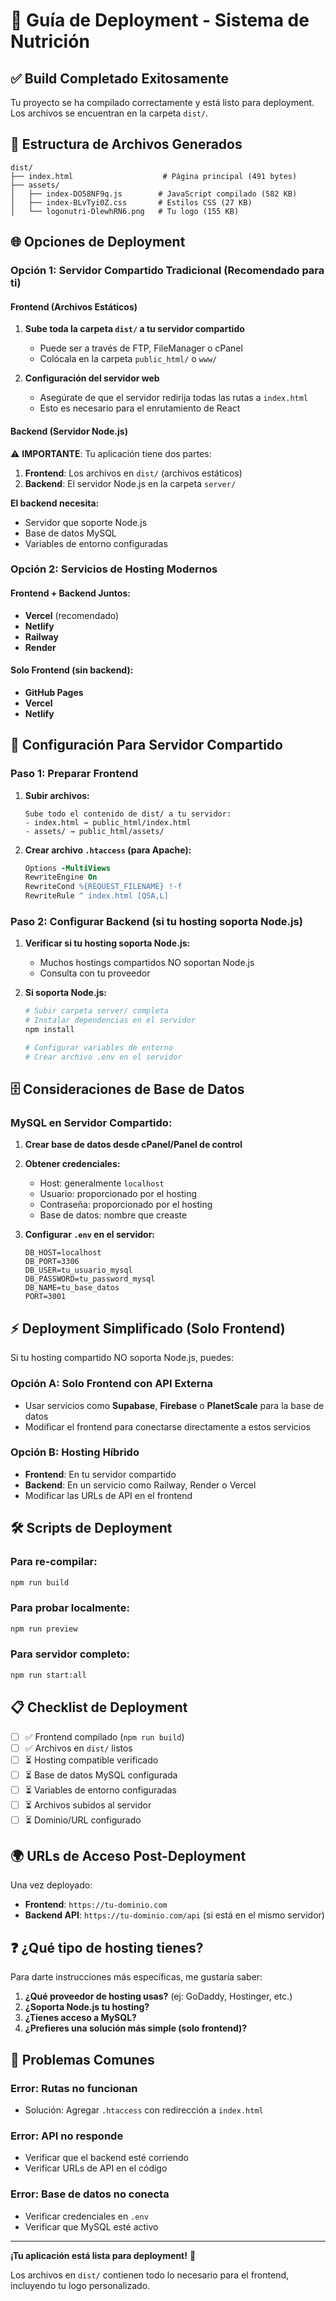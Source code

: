# 🚀 Guía de Deployment - Sistema de Nutrición

## ✅ **Build Completado Exitosamente**

Tu proyecto se ha compilado correctamente y está listo para deployment. Los archivos se encuentran en la carpeta `dist/`.

## 📁 **Estructura de Archivos Generados**

```
dist/
├── index.html                    # Página principal (491 bytes)
├── assets/
│   ├── index-DO58NF9q.js        # JavaScript compilado (582 KB)
│   ├── index-BLvTyi0Z.css       # Estilos CSS (27 KB)
│   └── logonutri-DlewhRN6.png   # Tu logo (155 KB)
```

## 🌐 **Opciones de Deployment**

### **Opción 1: Servidor Compartido Tradicional (Recomendado para ti)**

#### **Frontend (Archivos Estáticos)**
1. **Sube toda la carpeta `dist/` a tu servidor compartido**
   - Puede ser a través de FTP, FileManager o cPanel
   - Colócala en la carpeta `public_html/` o `www/`

2. **Configuración del servidor web**
   - Asegúrate de que el servidor redirija todas las rutas a `index.html`
   - Esto es necesario para el enrutamiento de React

#### **Backend (Servidor Node.js)**
⚠️ **IMPORTANTE**: Tu aplicación tiene dos partes:

1. **Frontend**: Los archivos en `dist/` (archivos estáticos)
2. **Backend**: El servidor Node.js en la carpeta `server/`

**El backend necesita:**
- Servidor que soporte Node.js
- Base de datos MySQL
- Variables de entorno configuradas

### **Opción 2: Servicios de Hosting Modernos**

#### **Frontend + Backend Juntos:**
- **Vercel** (recomendado)
- **Netlify**
- **Railway**
- **Render**

#### **Solo Frontend (sin backend):**
- **GitHub Pages**
- **Vercel**
- **Netlify**

## 🔧 **Configuración Para Servidor Compartido**

### **Paso 1: Preparar Frontend**

1. **Subir archivos:**
   ```
   Sube todo el contenido de dist/ a tu servidor:
   - index.html → public_html/index.html
   - assets/ → public_html/assets/
   ```

2. **Crear archivo `.htaccess` (para Apache):**
   ```apache
   Options -MultiViews
   RewriteEngine On
   RewriteCond %{REQUEST_FILENAME} !-f
   RewriteRule ^ index.html [QSA,L]
   ```

### **Paso 2: Configurar Backend (si tu hosting soporta Node.js)**

1. **Verificar si tu hosting soporta Node.js:**
   - Muchos hostings compartidos NO soportan Node.js
   - Consulta con tu proveedor

2. **Si soporta Node.js:**
   ```bash
   # Subir carpeta server/ completa
   # Instalar dependencias en el servidor
   npm install

   # Configurar variables de entorno
   # Crear archivo .env en el servidor
   ```

## 🗄️ **Consideraciones de Base de Datos**

### **MySQL en Servidor Compartido:**

1. **Crear base de datos desde cPanel/Panel de control**

2. **Obtener credenciales:**
   - Host: generalmente `localhost`
   - Usuario: proporcionado por el hosting
   - Contraseña: proporcionado por el hosting
   - Base de datos: nombre que creaste

3. **Configurar `.env` en el servidor:**
   ```env
   DB_HOST=localhost
   DB_PORT=3306
   DB_USER=tu_usuario_mysql
   DB_PASSWORD=tu_password_mysql
   DB_NAME=tu_base_datos
   PORT=3001
   ```

## ⚡ **Deployment Simplificado (Solo Frontend)**

Si tu hosting compartido NO soporta Node.js, puedes:

### **Opción A: Solo Frontend con API Externa**
- Usar servicios como **Supabase**, **Firebase** o **PlanetScale** para la base de datos
- Modificar el frontend para conectarse directamente a estos servicios

### **Opción B: Hosting Híbrido**
- **Frontend**: En tu servidor compartido
- **Backend**: En un servicio como Railway, Render o Vercel
- Modificar las URLs de API en el frontend

## 🛠️ **Scripts de Deployment**

### **Para re-compilar:**
```bash
npm run build
```

### **Para probar localmente:**
```bash
npm run preview
```

### **Para servidor completo:**
```bash
npm run start:all
```

## 📋 **Checklist de Deployment**

- [ ] ✅ Frontend compilado (`npm run build`)
- [ ] ✅ Archivos en `dist/` listos
- [ ] ⏳ Hosting compatible verificado
- [ ] ⏳ Base de datos MySQL configurada
- [ ] ⏳ Variables de entorno configuradas
- [ ] ⏳ Archivos subidos al servidor
- [ ] ⏳ Dominio/URL configurado

## 🌍 **URLs de Acceso Post-Deployment**

Una vez deployado:
- **Frontend**: `https://tu-dominio.com`
- **Backend API**: `https://tu-dominio.com/api` (si está en el mismo servidor)

## ❓ **¿Qué tipo de hosting tienes?**

Para darte instrucciones más específicas, me gustaría saber:

1. **¿Qué proveedor de hosting usas?** (ej: GoDaddy, Hostinger, etc.)
2. **¿Soporta Node.js tu hosting?**
3. **¿Tienes acceso a MySQL?**
4. **¿Prefieres una solución más simple (solo frontend)?**

## 🚨 **Problemas Comunes**

### **Error: Rutas no funcionan**
- Solución: Agregar `.htaccess` con redirección a `index.html`

### **Error: API no responde**
- Verificar que el backend esté corriendo
- Verificar URLs de API en el código

### **Error: Base de datos no conecta**
- Verificar credenciales en `.env`
- Verificar que MySQL esté activo

---

**¡Tu aplicación está lista para deployment!** 🎉

Los archivos en `dist/` contienen todo lo necesario para el frontend, incluyendo tu logo personalizado.